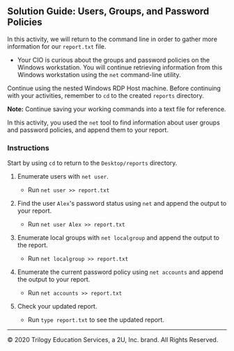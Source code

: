 ## Solution Guide: Users, Groups, and Password Policies

In this activity, we will return to the command line in order to gather more information for our `report.txt` file.

- Your CIO is curious about the groups and password policies on the Windows workstation. You will continue retrieving information from this Windows workstation using the `net` command-line utility. 

Continue using the nested Windows RDP Host machine. Before continuing with your activities, remember to `cd` to the created `reports` directory.

**Note:** Continue saving your working commands into a text file for reference. 

In this activity, you used the `net` tool to find information about user groups and password policies, and append them to your report.

### Instructions

Start by using `cd` to return to the `Desktop/reports` directory.

1. Enumerate users with `net user`.

    - Run `net user >> report.txt`

2. Find the user `Alex`'s password status using `net` and append the output to your report.

    - Run `net user Alex >> report.txt`

3. Enumerate local groups with `net localgroup` and append the output to the report.

    - Run `net localgroup >> report.txt`

4. Enumerate the current password policy using `net accounts` and append the output to your report.

    - Run `net accounts >> report.txt`

5. Check your updated report.

    - Run `type report.txt` to see the updated report.

----

© 2020 Trilogy Education Services, a 2U, Inc. brand. All Rights Reserved.
